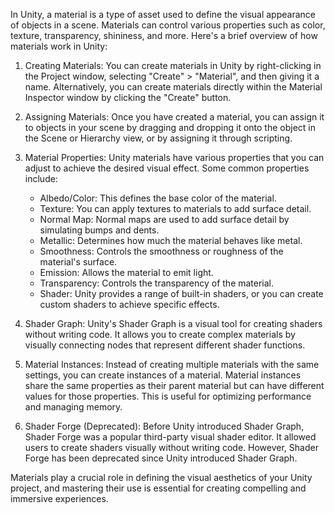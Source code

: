 In Unity, a material is a type of asset used to define the visual appearance of objects in a scene. Materials can control various properties such as color, texture, transparency, shininess, and more. Here's a brief overview of how materials work in Unity:

1. Creating Materials: You can create materials in Unity by right-clicking in the Project window, selecting "Create" > "Material", and then giving it a name. Alternatively, you can create materials directly within the Material Inspector window by clicking the "Create" button.

2. Assigning Materials: Once you have created a material, you can assign it to objects in your scene by dragging and dropping it onto the object in the Scene or Hierarchy view, or by assigning it through scripting.

3. Material Properties: Unity materials have various properties that you can adjust to achieve the desired visual effect. Some common properties include:

   - Albedo/Color: This defines the base color of the material.
   - Texture: You can apply textures to materials to add surface detail.
   - Normal Map: Normal maps are used to add surface detail by simulating bumps and dents.
   - Metallic: Determines how much the material behaves like metal.
   - Smoothness: Controls the smoothness or roughness of the material's surface.
   - Emission: Allows the material to emit light.
   - Transparency: Controls the transparency of the material.
   - Shader: Unity provides a range of built-in shaders, or you can create custom shaders to achieve specific effects.
4. Shader Graph: Unity's Shader Graph is a visual tool for creating shaders without writing code. It allows you to create complex materials by visually connecting nodes that represent different shader functions.

5. Material Instances: Instead of creating multiple materials with the same settings, you can create instances of a material. Material instances share the same properties as their parent material but can have different values for those properties. This is useful for optimizing performance and managing memory.

6. Shader Forge (Deprecated): Before Unity introduced Shader Graph, Shader Forge was a popular third-party visual shader editor. It allowed users to create shaders visually without writing code. However, Shader Forge has been deprecated since Unity introduced Shader Graph.

Materials play a crucial role in defining the visual aesthetics of your Unity project, and mastering their use is essential for creating compelling and immersive experiences.
